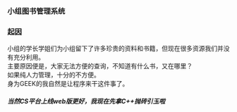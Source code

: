 ### 小组图书管理系统
### **起因**
小组的学长学姐们为小组留下了许多珍贵的资料和书籍，但现在很多资源我们并没有充分利用。  
主要原因便是，大家无法方便的查询，不知道有什么书，又在哪里？  
如果纯人力管理，十分的不方便。  
身为GEEK的我自然是让程序来干这件事了。  
##### 当然CS平台上线web版更好，我现在先拿C++抛砖引玉啦
